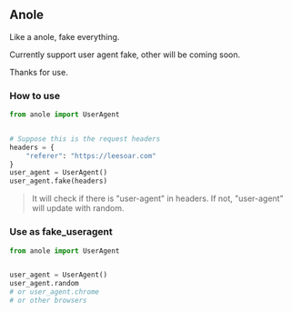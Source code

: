 ## Anole

Like a anole, fake everything.

Currently support user agent fake, other will be coming soon.

Thanks for use.


### How to use
```python
from anole import UserAgent


# Suppose this is the request headers
headers = {
    "referer": "https://leesoar.com"
}
user_agent = UserAgent()
user_agent.fake(headers)
```

> It will check if there is "user-agent" in headers. If not, "user-agent" will update with random.

### Use as fake_useragent
```python
from anole import UserAgent


user_agent = UserAgent()
user_agent.random
# or user_agent.chrome
# or other browsers
```
